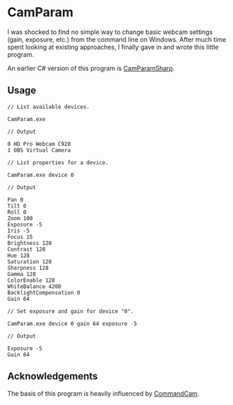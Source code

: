 # CamParam

I was shocked to find no simple way to change basic webcam settings (gain, exposure, etc.) from the command line on Windows. After much time spent looking at existing approaches, I finally gave in and wrote this little program.

An earlier C# version of this program is [CamParamSharp](https://github.com/scottgarner/CamParamSharp).

## Usage

```
// List available devices.

CamParam.exe              

// Output

0 HD Pro Webcam C920     
1 OBS Virtual Camera
```

```
// List properties for a device.

CamParam.exe device 0

// Output

Pan 0
Tilt 0
Roll 0
Zoom 100
Exposure -5
Iris -5
Focus 15
Brightness 128
Contrast 128
Hue 128
Saturation 128
Sharpness 128
Gamma 128
ColorEnable 128
WhiteBalance 4200
BacklightCompensation 0
Gain 64
```

```
// Set exposure and gain for device "0".

CamParam.exe device 0 gain 64 exposure -5  

// Output

Exposure -5
Gain 64
```

## Acknowledgements

The basis of this program is heavily influenced by [CommandCam](https://github.com/tedburke/CommandCam/).
